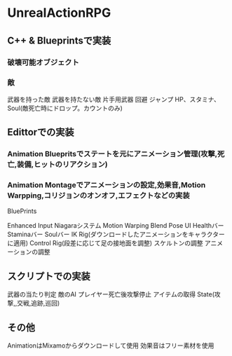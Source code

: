 # UnrealActionRPG

## C++ & Blueprintsで実装
### 破壊可能オブジェクト
### 敵
武器を持った敵
武器を持たない敵
片手用武器
回避
ジャンプ
HP、スタミナ、Soul(敵死亡時にドロップ。カウントのみ)

## Edittorでの実装
### Animation Bluepritsでステートを元にアニメーション管理(攻撃,死亡,装備,ヒットのリアクション)
### Animation Montageでアニメーションの設定,効果音,Motion Warpping,コリジョンのオンオフ,エフェクトなどの実装
BluePrints

Enhanced Input
Niagaraシステム
Motion Warping
Blend Pose
UI
Healthバー
Staminaバー
Soulバー
IK Rig(ダウンロードしたアニメーションをキャラクターに適用)
Control Rig(段差に応じて足の接地面を調整)
スケルトンの調整
アニメーションの調整
## スクリプトでの実装
武器の当たり判定
敵のAI
プレイヤー死亡後攻撃停止
アイテムの取得
State(攻撃,,交戦,追跡,巡回)

## その他
AnimationはMixamoからダウンロードして使用
効果音はフリー素材を使用
